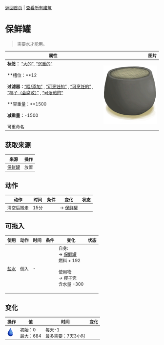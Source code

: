 [返回首页](index.md)   |  [查看所有建筑](building.md)
# 保鲜罐  
> 需要水才能用。  
  
  属性  |   图片   
 ----  |  ----:   
 **标签：**	[“大的”](tag_Large.md), [“沉重的”](tag_Heavy.md)<br><br>**槽位：**12<br><br>**过滤器：**[“喂/添加”](tag_Feed.md) , [“可烹饪的”](tag_MealCookingpot.md) , [“可烹饪的”](tag_Cookable.md) , [“椰子（会腐败）”](tag_CoconutSpoilable.md) , ~~[“可泼溅的”](tag_Spillable.md)~~<br><br>**容重量：**1500<br><br>**减重量：**-1500<br><br>可重命名  |  ![](Sprite/ClayPotCooler.png)   
  
## 获取来源  
来源  |  操作  
----  |  ----  
[保鲜罐](ClayPotCoolerUndeployed.md)  |  放置  
## 动作  
动作  |  时间  |  条件  |  变化  |  状态  
----  |  ----  |  ----  |  ----  |  ----  
清空后搬走  |  15分  |    |  → [保鲜罐](ClayPotCoolerUndeployed.md)<br>  |    
## 可拖入  
使用  |  动作  |  时间  |  条件  |  变化  |  状态  
----  |  ----  |  ----  |  ----  |  ----  |  ----  
[盐水](LQ_WaterSalt.md)  |  倒入  |  -  |    |  自身:<br>→ [保鲜罐](ClayPotCoolerOn.md)<br>燃料 + 192<br><br>使用物:<br>→ [椰子壳](CoconutShell.md)<br>含水量  -300<br><br>  |    
## 变化  
操作  |  值  |  时间  |  变化  
----  |  ----  |  ----  |  ----  
<img decoding="async" src="Sprite/Thirst.png" style="height:30px;">  |  初始：0<br>最大：684  |  每天-1<br>最多需要：7天3小时  |    
